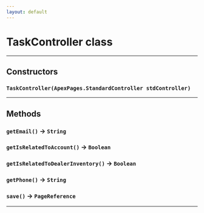 ```yaml
---
layout: default
---
```

# TaskController class
---
## Constructors
### `TaskController(ApexPages.StandardController stdController)`
---
## Methods
### `getEmail()` → `String`
### `getIsRelatedToAccount()` → `Boolean`
### `getIsRelatedToDealerInventory()` → `Boolean`
### `getPhone()` → `String`
### `save()` → `PageReference`
---
